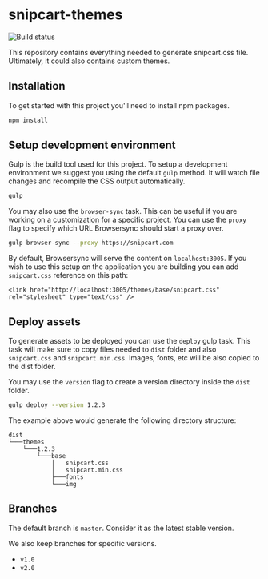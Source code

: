 # snipcart-themes

![Build status](https://ci.appveyor.com/api/projects/status/q0qxt370jxpx1139?svg=true)

This repository contains everything needed to generate snipcart.css file. Ultimately, it could also contains custom themes.

## Installation

To get started with this project you'll need to install npm packages.

```sh
npm install
```

## Setup development environment

Gulp is the build tool used for this project. To setup a development environment we suggest you using the default `gulp` method. It will watch file changes and recompile the CSS output automatically.

```sh
gulp
```

You may also use the `browser-sync` task. This can be useful if you are working on a customization for a specific project. You can use the `proxy` flag to specify which URL Browsersync should start a proxy over.

```sh
gulp browser-sync --proxy https://snipcart.com
```

By default, Browsersync will serve the content on `localhost:3005`. If you wish to use this setup on the application you are building you can add `snipcart.css` reference on this path:

```
<link href="http://localhost:3005/themes/base/snipcart.css" rel="stylesheet" type="text/css" />
```

## Deploy assets

To generate assets to be deployed you can use the `deploy` gulp task. This task will make sure to copy files needed to `dist` folder and also `snipcart.css` and `snipcart.min.css`. Images, fonts, etc will be also copied to the dist folder.

You may use the `version` flag to create a version directory inside the `dist` folder.

```sh
gulp deploy --version 1.2.3
```

The example above would generate the following directory structure:

```
dist
└───themes
    └───1.2.3
        └───base
            │   snipcart.css
            │   snipcart.min.css
            ├───fonts
            └───img
```

## Branches

The default branch is `master`. Consider it as the latest stable version.

We also keep branches for specific versions.

- `v1.0`
- `v2.0`
